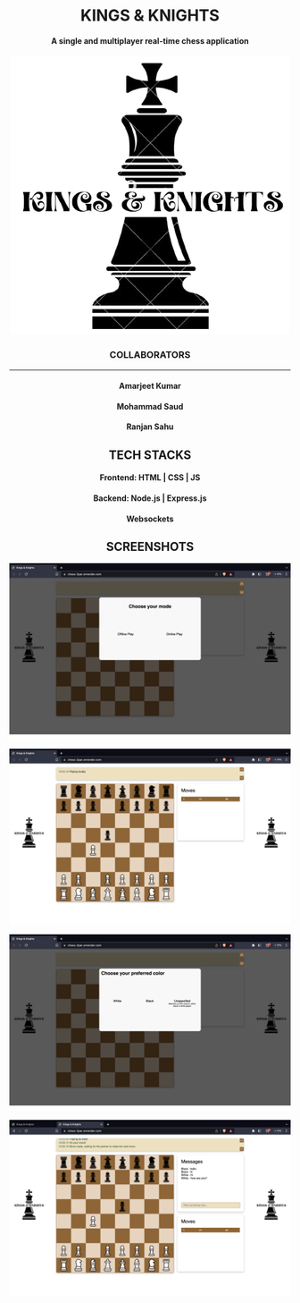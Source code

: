 <h1 align="center">KINGS & KNIGHTS </h1>
<h4 align="center">A single and multiplayer real-time chess application</h4>

<p align="center">
<img src="https://github.com/amar0705/celestial-star-9719/blob/main/images/logo.jpg">
</p>

<h3 align="center">COLLABORATORS</h3>
<hr>
<h4 align="center">Amarjeet Kumar</h4>
<h4 align="center">Mohammad Saud</h4>
<h4 align="center">Ranjan Sahu</h4>


<h2 align="center">TECH STACKS</h2>
<h4 align="center"> Frontend: HTML | CSS | JS </h4>
<h4 align="center"> Backend: Node.js | Express.js </h4>
<h4 align="center"> Websockets </h4>

<h2 align="center">SCREENSHOTS</h2>
<p align="center">
<img src="https://github.com/amar0705/celestial-star-9719/blob/main/images/Homepage.png">
</p>
<p align="center">
<img src="https://github.com/amar0705/celestial-star-9719/blob/main/images/offline.png">
</p>
<p align="center">
<img src="https://github.com/amar0705/celestial-star-9719/blob/main/images/online.png">
</p>
<p align="center">
<img src="https://github.com/amar0705/celestial-star-9719/blob/main/images/onlineplay.png">
</p>

